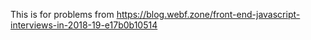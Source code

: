 This is for problems from https://blog.webf.zone/front-end-javascript-interviews-in-2018-19-e17b0b10514
